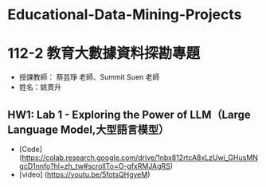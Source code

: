 # Educational-Data-Mining-Projects
112-2 教育大數據資料探勘專題
====
* 授課教師： 蔡芸琤 老師、Summit Suen 老師
* 姓名：姚貫升

## HW1: Lab 1 - Exploring the Power of LLM（Large Language Model,大型語言模型）

* [Code] (https://colab.research.google.com/drive/1nbx812rtcA8xLzUwi_GHusMNgcD1nnfo?hl=zh_tw#scrollTo=O-gfxRMJAgRS)
* [video] (https://youtu.be/5fotsQHgyeM)
